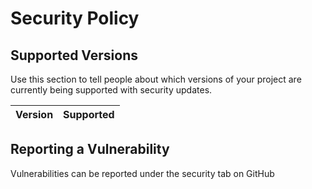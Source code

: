 # Security Policy

## Supported Versions

Use this section to tell people about which versions of your project are
currently being supported with security updates.

| Version | Supported          |
| ------- | ------------------ |

## Reporting a Vulnerability
Vulnerabilities can be reported under the security tab on GitHub
